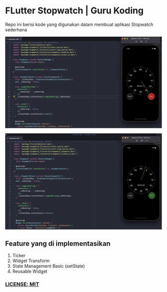 # FLutter Stopwatch | Guru Koding

Repo ini berisi kode yang digunakan dalam membuat aplikasi Stopwatch sederhana

![StopwatchOne!](assets/github_images/image_one.png)

![StopwatchTwo!](assets/github_images/image_two.png)

## Feature yang di implementasikan
1. Ticker
2. Widget Transform
3. State Management Basic (setState)
4. Reusable Widget

### [LICENSE: MIT](LICENSE)


